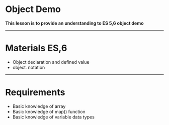 # Object Demo

****This lesson is to provide an understanding to ES 5,6 object demo****
___
# Materials  ES,6

- Object declaration and defined value
- object` . `notation
___
# Requirements

- Basic knowledge of array
- Basic knowledge of map() function
- Basic knowledge of variable data types
